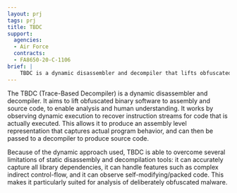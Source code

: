 ```yaml
---
layout: prj
tags: prj
title: TBDC
support:
  agencies:
  - Air Force
  contracts:
  - FA8650-20-C-1106
brief: |
    TBDC is a dynamic disassembler and decompiler that lifts obfuscated binary software to assembly and source code.
---
```


The TBDC (Trace-Based Decompiler) is a dynamic disassembler and decompiler. It aims to lift obfuscated binary software to assembly and source code, to enable analysis and human understanding. It works by observing dynamic execution to recover instruction streams for code that is actually executed. This allows it to produce an assembly level representation that captures actual program behavior, and can then be passed to a decompiler to produce source code. 

Because of the dynamic approach used, TBDC is able to overcome several limitations of static disassembly and decompilation tools: it can accurately capture all library dependencies, it can handle features such as complex indirect control-flow, and it can observe self-modifying/packed code. This makes it particularly suited for analysis of deliberately obfuscated malware.

